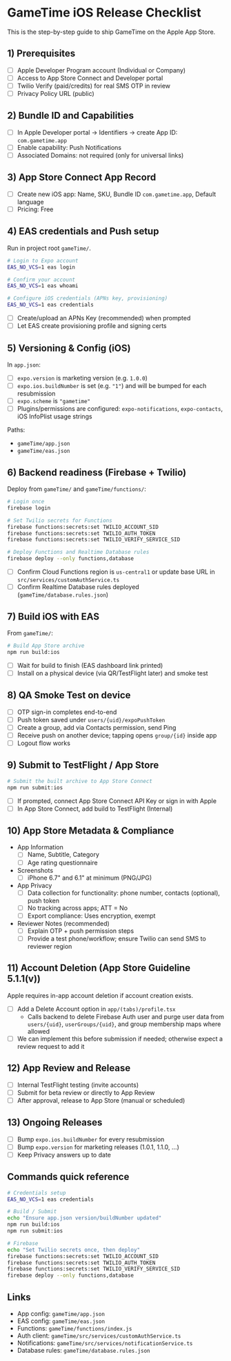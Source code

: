 # GameTime iOS Release Checklist

This is the step-by-step guide to ship GameTime on the Apple App Store.

## 1) Prerequisites
- [ ] Apple Developer Program account (Individual or Company)
- [ ] Access to App Store Connect and Developer portal
- [ ] Twilio Verify (paid/credits) for real SMS OTP in review
- [ ] Privacy Policy URL (public)

## 2) Bundle ID and Capabilities
- [ ] In Apple Developer portal → Identifiers → create App ID: `com.gametime.app`
- [ ] Enable capability: Push Notifications
- [ ] Associated Domains: not required (only for universal links)

## 3) App Store Connect App Record
- [ ] Create new iOS app: Name, SKU, Bundle ID `com.gametime.app`, Default language
- [ ] Pricing: Free

## 4) EAS credentials and Push setup
Run in project root `gameTime/`.

```bash
# Login to Expo account
EAS_NO_VCS=1 eas login

# Confirm your account
EAS_NO_VCS=1 eas whoami

# Configure iOS credentials (APNs key, provisioning)
EAS_NO_VCS=1 eas credentials
```
- [ ] Create/upload an APNs Key (recommended) when prompted
- [ ] Let EAS create provisioning profile and signing certs

## 5) Versioning & Config (iOS)
In `app.json`:
- [ ] `expo.version` is marketing version (e.g. `1.0.0`)
- [ ] `expo.ios.buildNumber` is set (e.g. `"1"`) and will be bumped for each resubmission
- [ ] `expo.scheme` is `"gametime"`
- [ ] Plugins/permissions are configured: `expo-notifications`, `expo-contacts`, iOS InfoPlist usage strings

Paths:
- `gameTime/app.json`
- `gameTime/eas.json`

## 6) Backend readiness (Firebase + Twilio)
Deploy from `gameTime/` and `gameTime/functions/`:

```bash
# Login once
firebase login

# Set Twilio secrets for Functions
firebase functions:secrets:set TWILIO_ACCOUNT_SID
firebase functions:secrets:set TWILIO_AUTH_TOKEN
firebase functions:secrets:set TWILIO_VERIFY_SERVICE_SID

# Deploy Functions and Realtime Database rules
firebase deploy --only functions,database
```

- [ ] Confirm Cloud Functions region is `us-central1` or update base URL in `src/services/customAuthService.ts`
- [ ] Confirm Realtime Database rules deployed (`gameTime/database.rules.json`)

## 7) Build iOS with EAS
From `gameTime/`:
```bash
# Build App Store archive
npm run build:ios
```
- [ ] Wait for build to finish (EAS dashboard link printed)
- [ ] Install on a physical device (via QR/TestFlight later) and smoke test

## 8) QA Smoke Test on device
- [ ] OTP sign-in completes end-to-end
- [ ] Push token saved under `users/{uid}/expoPushToken`
- [ ] Create a group, add via Contacts permission, send Ping
- [ ] Receive push on another device; tapping opens `group/{id}` inside app
- [ ] Logout flow works

## 9) Submit to TestFlight / App Store
```bash
# Submit the built archive to App Store Connect
npm run submit:ios
```
- [ ] If prompted, connect App Store Connect API Key or sign in with Apple
- [ ] In App Store Connect, add build to TestFlight (Internal)

## 10) App Store Metadata & Compliance
- App Information
  - [ ] Name, Subtitle, Category
  - [ ] Age rating questionnaire
- Screenshots
  - [ ] iPhone 6.7" and 6.1" at minimum (PNG/JPG)
- App Privacy
  - [ ] Data collection for functionality: phone number, contacts (optional), push token
  - [ ] No tracking across apps; ATT = No
  - [ ] Export compliance: Uses encryption, exempt
- Reviewer Notes (recommended)
  - [ ] Explain OTP + push permission steps
  - [ ] Provide a test phone/workflow; ensure Twilio can send SMS to reviewer region

## 11) Account Deletion (App Store Guideline 5.1.1(v))
Apple requires in-app account deletion if account creation exists.
- [ ] Add a Delete Account option in `app/(tabs)/profile.tsx`
  - Calls backend to delete Firebase Auth user and purge user data from `users/{uid}`, `userGroups/{uid}`, and group membership maps where allowed
- [ ] We can implement this before submission if needed; otherwise expect a review request to add it

## 12) App Review and Release
- [ ] Internal TestFlight testing (invite accounts)
- [ ] Submit for beta review or directly to App Review
- [ ] After approval, release to App Store (manual or scheduled)

## 13) Ongoing Releases
- [ ] Bump `expo.ios.buildNumber` for every resubmission
- [ ] Bump `expo.version` for marketing releases (1.0.1, 1.1.0, …)
- [ ] Keep Privacy answers up to date

## Commands quick reference
```bash
# Credentials setup
EAS_NO_VCS=1 eas credentials

# Build / Submit
echo "Ensure app.json version/buildNumber updated"
npm run build:ios
npm run submit:ios

# Firebase
echo "Set Twilio secrets once, then deploy"
firebase functions:secrets:set TWILIO_ACCOUNT_SID
firebase functions:secrets:set TWILIO_AUTH_TOKEN
firebase functions:secrets:set TWILIO_VERIFY_SERVICE_SID
firebase deploy --only functions,database
```

## Links
- App config: `gameTime/app.json`
- EAS config: `gameTime/eas.json`
- Functions: `gameTime/functions/index.js`
- Auth client: `gameTime/src/services/customAuthService.ts`
- Notifications: `gameTime/src/services/notificationService.ts`
- Database rules: `gameTime/database.rules.json`
